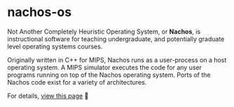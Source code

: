 # nachos-os
Not Another Completely Heuristic Operating System, or **Nachos**, is instructional software for teaching undergraduate, and potentially graduate level operating systems courses.

Originally written in C++ for MIPS, Nachos runs as a user-process on a host operating system. A MIPS simulator executes the code for any user programs running on top of the Nachos operating system. Ports of the Nachos code exist for a variety of architectures.

For details, [view this page](https://homes.cs.washington.edu/~tom/nachos/README) :paperclip:
